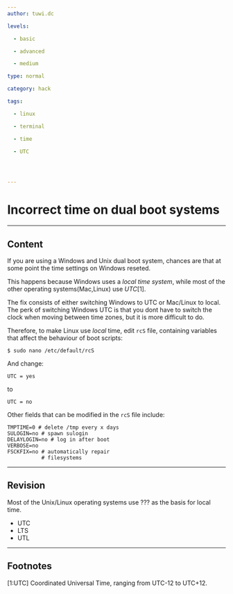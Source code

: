 ```yaml
---
author: tuwi.dc

levels:

  - basic

  - advanced

  - medium

type: normal

category: hack

tags:

  - linux

  - terminal

  - time

  - UTC




---
```


# Incorrect time on dual boot systems

---

## Content

If you are using a Windows and Unix dual boot system, chances are that at some point the time settings on Windows reseted.

This happens because Windows uses a _local time system_, while most of the other operating systems(Mac,Linux) use _UTC_[1].

The fix consists of either switching Windows to UTC or Mac/Linux to local. The perk of switching Windows UTC is that you dont have to switch the clock when moving between time zones, but it is more difficult to do.

Therefore, to make Linux use _local_ time, edit `rcS` file, containing variables that affect the behaviour of boot scripts:

```
$ sudo nano /etc/default/rcS
```

And change:

```
UTC = yes
```

to

```
UTC = no
```

Other fields that can be modified in the `rcS` file include:

```
TMPTIME=0 # delete /tmp every x days
SULOGIN=no # spawn sulogin
DELAYLOGIN=no # log in after boot
VERBOSE=no
FSCKFIX=no # automatically repair
           # filesystems
```

---

## Revision

Most of the Unix/Linux operating systems use ??? as the basis for local time.

- UTC
- LTS
- UTL

---

## Footnotes

[1:UTC]
Coordinated Universal Time, ranging from UTC-12 to UTC+12.
